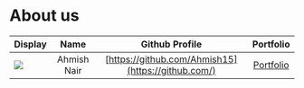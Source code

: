 # About us

Display |    Name     | Github Profile | Portfolio 
--------|:-----------:|:--------------:|:---------:
![](https://via.placeholder.com/100.png?text=Photo) | Ahmish Nair | [https://github.com/Ahmish15](https://github.com/) | [Portfolio](docs/team/johndoe.md)
